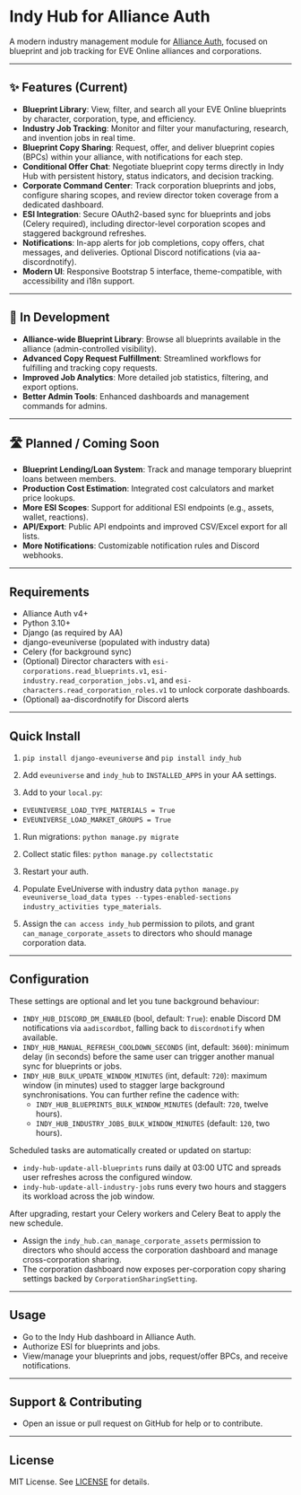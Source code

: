 # Indy Hub for Alliance Auth

A modern industry management module for [Alliance Auth](https://allianceauth.org/), focused on blueprint and job tracking for EVE Online alliances and corporations.

______________________________________________________________________

## ✨ Features (Current)

- **Blueprint Library**: View, filter, and search all your EVE Online blueprints by character, corporation, type, and efficiency.
- **Industry Job Tracking**: Monitor and filter your manufacturing, research, and invention jobs in real time.
- **Blueprint Copy Sharing**: Request, offer, and deliver blueprint copies (BPCs) within your alliance, with notifications for each step.
- **Conditional Offer Chat**: Negotiate blueprint copy terms directly in Indy Hub with persistent history, status indicators, and decision tracking.
- **Corporate Command Center**: Track corporation blueprints and jobs, configure sharing scopes, and review director token coverage from a dedicated dashboard.
- **ESI Integration**: Secure OAuth2-based sync for blueprints and jobs (Celery required), including director-level corporation scopes and staggered background refreshes.
- **Notifications**: In-app alerts for job completions, copy offers, chat messages, and deliveries. Optional Discord notifications (via aa-discordnotify).
- **Modern UI**: Responsive Bootstrap 5 interface, theme-compatible, with accessibility and i18n support.

______________________________________________________________________

## 🚧 In Development

- **Alliance-wide Blueprint Library**: Browse all blueprints available in the alliance (admin-controlled visibility).
- **Advanced Copy Request Fulfillment**: Streamlined workflows for fulfilling and tracking copy requests.
- **Improved Job Analytics**: More detailed job statistics, filtering, and export options.
- **Better Admin Tools**: Enhanced dashboards and management commands for admins.

______________________________________________________________________

## 🛣️ Planned / Coming Soon

- **Blueprint Lending/Loan System**: Track and manage temporary blueprint loans between members.
- **Production Cost Estimation**: Integrated cost calculators and market price lookups.
- **More ESI Scopes**: Support for additional ESI endpoints (e.g., assets, wallet, reactions).
- **API/Export**: Public API endpoints and improved CSV/Excel export for all lists.
- **More Notifications**: Customizable notification rules and Discord webhooks.

______________________________________________________________________

## Requirements

- Alliance Auth v4+
- Python 3.10+
- Django (as required by AA)
- django-eveuniverse (populated with industry data)
- Celery (for background sync)
- (Optional) Director characters with `esi-corporations.read_blueprints.v1`, `esi-industry.read_corporation_jobs.v1`, and `esi-characters.read_corporation_roles.v1` to unlock corporate dashboards.
- (Optional) aa-discordnotify for Discord alerts

______________________________________________________________________

## Quick Install

1. `pip install django-eveuniverse` and `pip install indy_hub`

1. Add `eveuniverse` and `indy_hub` to `INSTALLED_APPS` in your AA settings.

1. Add to your `local.py`:

- `EVEUNIVERSE_LOAD_TYPE_MATERIALS = True`
- `EVEUNIVERSE_LOAD_MARKET_GROUPS = True`

1. Run migrations: `python manage.py migrate`

1. Collect static files: `python manage.py collectstatic`

1. Restart your auth.

1. Populate EveUniverse with industry data `python manage.py eveuniverse_load_data types --types-enabled-sections industry_activities type_materials`.

1. Assign the `can access indy_hub` permission to pilots, and grant `can_manage_corporate_assets` to directors who should manage corporation data.

______________________________________________________________________

## Configuration

These settings are optional and let you tune background behaviour:

- `INDY_HUB_DISCORD_DM_ENABLED` (bool, default: `True`): enable Discord DM notifications via `aadiscordbot`, falling back to `discordnotify` when available.
- `INDY_HUB_MANUAL_REFRESH_COOLDOWN_SECONDS` (int, default: `3600`): minimum delay (in seconds) before the same user can trigger another manual sync for blueprints or jobs.
- `INDY_HUB_BULK_UPDATE_WINDOW_MINUTES` (int, default: `720`): maximum window (in minutes) used to stagger large background synchronisations. You can further refine the cadence with:
  - `INDY_HUB_BLUEPRINTS_BULK_WINDOW_MINUTES` (default: `720`, twelve hours).
  - `INDY_HUB_INDUSTRY_JOBS_BULK_WINDOW_MINUTES` (default: `120`, two hours).

Scheduled tasks are automatically created or updated on startup:

- `indy-hub-update-all-blueprints` runs daily at 03:00 UTC and spreads user refreshes across the configured window.
- `indy-hub-update-all-industry-jobs` runs every two hours and staggers its workload across the job window.

After upgrading, restart your Celery workers and Celery Beat to apply the new schedule.

- Assign the `indy_hub.can_manage_corporate_assets` permission to directors who should access the corporation dashboard and manage cross-corporation sharing.
- The corporation dashboard now exposes per-corporation copy sharing settings backed by `CorporationSharingSetting`.

______________________________________________________________________

## Usage

- Go to the Indy Hub dashboard in Alliance Auth.
- Authorize ESI for blueprints and jobs.
- View/manage your blueprints and jobs, request/offer BPCs, and receive notifications.

______________________________________________________________________

## Support & Contributing

- Open an issue or pull request on GitHub for help or to contribute.

______________________________________________________________________

## License

MIT License. See [LICENSE](LICENSE) for details.
